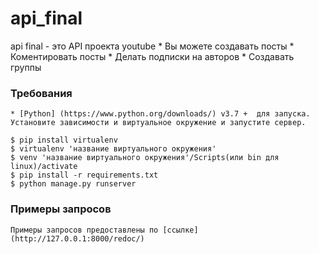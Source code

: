 # api_final
api final - это API проекта youtube
    * Вы можете создавать посты
      * Коментировать посты
    * Делать подписки на авторов
    * Создавать группы

### Требования

    * [Python] (https://www.python.org/downloads/) v3.7 +  для запуска.
    Установите зависимости и виртуальное окружение и запустите сервер.

    $ pip install virtualenv
    $ virtualenv 'название виртуального окружения'
    $ venv 'название виртуального окружения'/Scripts(или bin для linux)/activate
    $ pip install -r requirements.txt
    $ python manage.py runserver

### Примеры запросов

    Примеры запросов предоставлены по [ссылке] (http://127.0.0.1:8000/redoc/)



